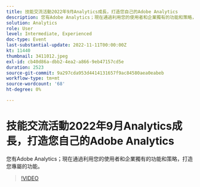 ```yaml
---
title: 技能交流活動2022年9月Analytics成長，打造您自己的Adobe Analytics
description: 您有Adobe Analytics；現在通過利用您的使用者和企業獨有的功能和策略，打造您專屬的功能。
solution: Analytics
role: User
level: Intermediate, Experienced
doc-type: Event
last-substantial-update: 2022-11-11T00:00:00Z
kt: 11440
thumbnail: 3411012.jpeg
exl-id: cb40d86a-dbb2-4ea2-a866-9eb47157cd5e
duration: 2523
source-git-commit: 9a297cda953d4414131657f9ac84580aea0eabeb
workflow-type: tm+mt
source-wordcount: '68'
ht-degree: 0%

---
```


# 技能交流活動2022年9月Analytics成長，打造您自己的Adobe Analytics

您有Adobe Analytics；現在通過利用您的使用者和企業獨有的功能和策略，打造您專屬的功能。

>[!VIDEO](https://video.tv.adobe.com/v/3411012/?quality=12&learn=on)
